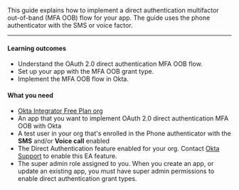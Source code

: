 <ApiLifecycle access="ie" />

This guide explains how to implement a direct authentication multifactor out-of-band (MFA OOB) flow for your app. The guide uses the phone authenticator with the SMS or voice factor.

---

#### Learning outcomes

* Understand the OAuth 2.0 direct authentication MFA OOB flow.
* Set up your app with the MFA OOB grant type.
* Implement the MFA OOB flow in Okta.

#### What you need

* [Okta Integrator Free Plan org](https://developer.okta.com/signup)
* An app that you want to implement OAuth 2.0 direct authentication MFA OOB with Okta
* A test user in your org that's enrolled in the Phone authenticator with the **SMS** and/or **Voice call** enabled
* The Direct Authentication feature enabled for your org. Contact [Okta Support](https://support.okta.com) to enable this EA feature.
* The super admin role assigned to you. When you create an app, or update an existing app, you must have super admin permissions to enable direct authentication grant types.

<ApiAmProdWarning />
